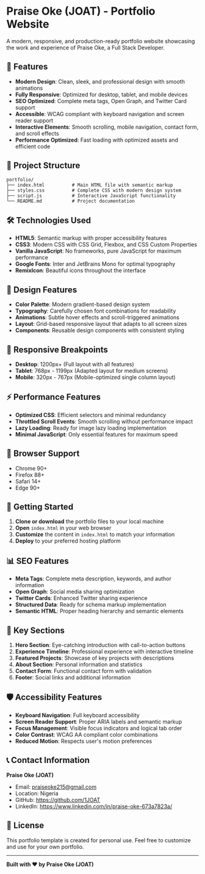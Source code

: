 # Praise Oke (JOAT) - Portfolio Website

A modern, responsive, and production-ready portfolio website showcasing the work and experience of Praise Oke, a Full Stack Developer.

## 🚀 Features

- **Modern Design**: Clean, sleek, and professional design with smooth animations
- **Fully Responsive**: Optimized for desktop, tablet, and mobile devices
- **SEO Optimized**: Complete meta tags, Open Graph, and Twitter Card support
- **Accessible**: WCAG compliant with keyboard navigation and screen reader support
- **Interactive Elements**: Smooth scrolling, mobile navigation, contact form, and scroll effects
- **Performance Optimized**: Fast loading with optimized assets and efficient code

## 📁 Project Structure

```
portfolio/
├── index.html          # Main HTML file with semantic markup
├── styles.css          # Complete CSS with modern design system
├── script.js           # Interactive JavaScript functionality
└── README.md           # Project documentation
```

## 🛠️ Technologies Used

- **HTML5**: Semantic markup with proper accessibility features
- **CSS3**: Modern CSS with CSS Grid, Flexbox, and CSS Custom Properties
- **Vanilla JavaScript**: No frameworks, pure JavaScript for maximum performance
- **Google Fonts**: Inter and JetBrains Mono for optimal typography
- **RemixIcon**: Beautiful icons throughout the interface

## 🎨 Design Features

- **Color Palette**: Modern gradient-based design system
- **Typography**: Carefully chosen font combinations for readability
- **Animations**: Subtle hover effects and scroll-triggered animations
- **Layout**: Grid-based responsive layout that adapts to all screen sizes
- **Components**: Reusable design components with consistent styling

## 📱 Responsive Breakpoints

- **Desktop**: 1200px+ (Full layout with all features)
- **Tablet**: 768px - 1199px (Adapted layout for medium screens)
- **Mobile**: 320px - 767px (Mobile-optimized single column layout)

## ⚡ Performance Features

- **Optimized CSS**: Efficient selectors and minimal redundancy
- **Throttled Scroll Events**: Smooth scrolling without performance impact
- **Lazy Loading**: Ready for image lazy loading implementation
- **Minimal JavaScript**: Only essential features for maximum speed

## 🔧 Browser Support

- Chrome 90+
- Firefox 88+
- Safari 14+
- Edge 90+

## 🚀 Getting Started

1. **Clone or download** the portfolio files to your local machine
2. **Open** `index.html` in your web browser
3. **Customize** the content in `index.html` to match your information
4. **Deploy** to your preferred hosting platform

## 📊 SEO Features

- **Meta Tags**: Complete meta description, keywords, and author information
- **Open Graph**: Social media sharing optimization
- **Twitter Cards**: Enhanced Twitter sharing experience
- **Structured Data**: Ready for schema markup implementation
- **Semantic HTML**: Proper heading hierarchy and semantic elements

## 🎯 Key Sections

1. **Hero Section**: Eye-catching introduction with call-to-action buttons
2. **Experience Timeline**: Professional experience with interactive timeline
3. **Featured Projects**: Showcase of key projects with descriptions
4. **About Section**: Personal information and statistics
5. **Contact Form**: Functional contact form with validation
6. **Footer**: Social links and additional information

## 🛡️ Accessibility Features

- **Keyboard Navigation**: Full keyboard accessibility
- **Screen Reader Support**: Proper ARIA labels and semantic markup
- **Focus Management**: Visible focus indicators and logical tab order
- **Color Contrast**: WCAG AA compliant color combinations
- **Reduced Motion**: Respects user's motion preferences


## 📞 Contact Information

**Praise Oke (JOAT)**
- Email: praiseoke215@gmail.com
- Location: Nigeria
- GitHub: https://github.com/1JOAT
- LinkedIn: https://www.linkedin.com/in/praise-oke-673a7823a/

## 📄 License

This portfolio template is created for personal use. Feel free to customize and use for your own portfolio.

---

**Built with ❤️ by Praise Oke (JOAT)**
